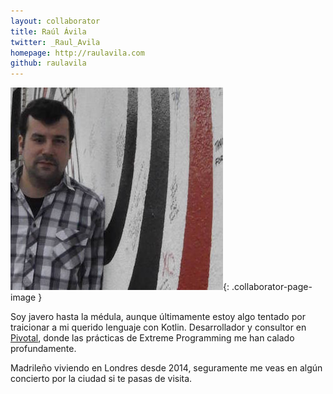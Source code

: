 ```yaml
---
layout: collaborator
title: Raúl Ávila
twitter: _Raul_Avila
homepage: http://raulavila.com
github: raulavila
---
```


![Raúl Ávila](/img/colaboradores/raul-avila.jpg){: .collaborator-page-image }

Soy javero hasta la médula, aunque últimamente estoy algo tentado por traicionar a mi querido lenguaje con Kotlin. Desarrollador y consultor en [Pivotal](https://pivotal.io/), donde las prácticas de Extreme Programming me han calado profundamente.

Madrileño viviendo en Londres desde 2014, seguramente me veas en algún concierto por la ciudad si te pasas de visita.

